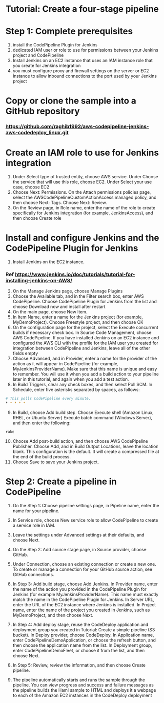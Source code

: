 # Tutorial: Create a four-stage pipeline


# Step 1: Complete prerequisites
1. install the CodePipeline Plugin for Jenkins
2. dedicated IAM user or role to use for permissions between your Jenkins project and CodePipeline
3. Install Jenkins on an EC2 instance that uses an IAM instance role that you create for Jenkins integration
4. you must configure proxy and firewall settings on the server or EC2 instance to allow inbound connections to the port used by your Jenkins project


# Copy or clone the sample into a GitHub repository
### https://github.com/raghib1992/aws-codepipeline-jenkins-aws-codedeploy_linux.git

# Create an IAM role to use for Jenkins integration
1. Under Select type of trusted entity, choose AWS service. Under Choose the service that will use this role, choose EC2. Under Select your use case, choose EC2
2. Choose Next: Permissions. On the Attach permissions policies page, select the AWSCodePipelineCustomActionAccess managed policy, and then choose Next: Tags. Choose Next: Review.
3. On the Review page, in Role name, enter the name of the role to create specifically for Jenkins integration (for example, JenkinsAccess), and then choose Create role

# Install and configure Jenkins and the CodePipeline Plugin for Jenkins
1. Install Jenkins on the EC2 instance.
### Ref https://www.jenkins.io/doc/tutorials/tutorial-for-installing-jenkins-on-AWS/
2. On the Manage Jenkins page, choose Manage Plugins
3. Choose the Available tab, and in the Filter search box, enter AWS CodePipeline. Choose CodePipeline Plugin for Jenkins from the list and choose Download now and install after restart
4. On the main page, choose New Item.
5. In Item Name, enter a name for the Jenkins project (for example, MyDemoProject). Choose Freestyle project, and then choose OK
6. On the configuration page for the project, select the Execute concurrent builds if necessary check box. In Source Code Management, choose AWS CodePipeline. If you have installed Jenkins on an EC2 instance and configured the AWS CLI with the profile for the IAM user you created for integration between CodePipeline and Jenkins, leave all of the other fields empty
7. Choose Advanced, and in Provider, enter a name for the provider of the action as it will appear in CodePipeline (for example, MyJenkinsProviderName). Make sure that this name is unique and easy to remember. You will use it when you add a build action to your pipeline later in this tutorial, and again when you add a test action.
8. In Build Triggers, clear any check boxes, and then select Poll SCM. In Schedule, enter five asterisks separated by spaces, as follows:
```sh
# This polls CodePipeline every minute.
* * * * *
```
9. In Build, choose Add build step. Choose Execute shell (Amazon Linux, RHEL, or Ubuntu Server) Execute batch command (Windows Server), and then enter the following:
```sh
rake
```
10. Choose Add post-build action, and then choose AWS CodePipeline Publisher. Choose Add, and in Build Output Locations, leave the location blank. This configuration is the default. It will create a compressed file at the end of the build process.
11. Choose Save to save your Jenkins project.

# Step 2: Create a pipeline in CodePipeline
1. On the Step 1: Choose pipeline settings page, in Pipeline name, enter the name for your pipeline.
2. In Service role, choose New service role to allow CodePipeline to create a service role in IAM.
3. Leave the settings under Advanced settings at their defaults, and choose Next.
4. On the Step 2: Add source stage page, in Source provider, choose GitHub.
5. Under Connection, choose an existing connection or create a new one. To create or manage a connection for your GitHub source action, see GitHub connections.
6. In Step 3: Add build stage, choose Add Jenkins. In Provider name, enter the name of the action you provided in the CodePipeline Plugin for Jenkins (for example MyJenkinsProviderName). This name must exactly match the name in the CodePipeline Plugin for Jenkins. In Server URL, enter the URL of the EC2 instance where Jenkins is installed. In Project name, enter the name of the project you created in Jenkins, such as MyDemoProject, and then choose Next.

7. In Step 4: Add deploy stage, reuse the CodeDeploy application and deployment group you created in Tutorial: Create a simple pipeline (S3 bucket). In Deploy provider, choose CodeDeploy. In Application name, enter CodePipelineDemoApplication, or choose the refresh button, and then choose the application name from the list. In Deployment group, enter CodePipelineDemoFleet, or choose it from the list, and then choose Next.

8. In Step 5: Review, review the information, and then choose Create pipeline.
9. The pipeline automatically starts and runs the sample through the pipeline. You can view progress and success and failure messages as the pipeline builds the Haml sample to HTML and deploys it a webpage to each of the Amazon EC2 instances in the CodeDeploy deployment